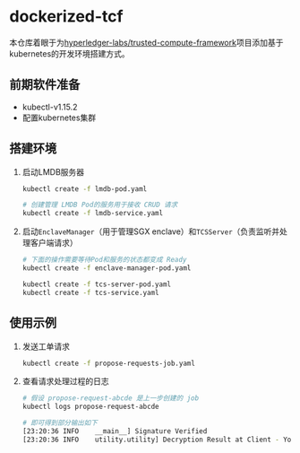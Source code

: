 # dockerized-tcf

本仓库着眼于为[hyperledger-labs/trusted-compute-framework](https://github.com/hyperledger-labs/trusted-compute-framework)项目添加基于kubernetes的开发环境搭建方式。

## 前期软件准备
- kubectl-v1.15.2
- 配置kubernetes集群

## 搭建环境

1. 启动LMDB服务器
    ```bash
    kubectl create -f lmdb-pod.yaml

    # 创建管理 LMDB Pod的服务用于接收 CRUD 请求
    kubectl create -f lmdb-service.yaml
    ```
2. 启动`EnclaveManager`（用于管理SGX enclave）和`TCSServer`（负责监听并处理客户端请求）
    ```bash
    # 下面的操作需要等待Pod和服务的状态都变成 Ready
    kubectl create -f enclave-manager-pod.yaml

    kubectl create -f tcs-server-pod.yaml
    kubectl create -f tcs-service.yaml
    ```

## 使用示例
1. 发送工单请求
    ```bash
    kubectl create -f propose-requests-job.yaml
    ```

2. 查看请求处理过程的日志
    ```bash
    # 假设 propose-request-abcde 是上一步创建的 job
    kubectl logs propose-request-abcde

    # 即可得到部分输出如下
    [23:20:36 INFO    __main__] Signature Verified
    [23:20:36 INFO    utility.utility] Decryption Result at Client - You have a risk of 71% to have heart disease. 
    ```
